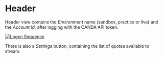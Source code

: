 # Header

Header view contains the *Environment* name (sandbox, practice or live) and the
*Account Id*, after logging with the OANDA API token.

[![Logon Sequence](http://www.websequencediagrams.com/cgi-bin/cdraw?lz=dGl0bGUgVG9rZW4gU2VxdWVuY2UKCmhlYWRlciAtPiB0b2tlbi1kaWFsb2c6AAgGIGJ1dHRvbgpub3RlIG92ZXIAFg9vcGVuIAAsBgoAMwwgLT4gYWNjb3VudHNTZXJ2aWNlOiBlbnZpcm9ubWVudCwAZwYKABUPACsMLWJvdHRvbXNoZWV0OgBECSBsaXN0AC4JABgMAF4VAH0HSWQAVhRzdGFydHN0cmVhbQCBCRQsADMLAIF2CgAoDUFQSSBmb3IgcHJpY2VzIGFuZCBldmVudHMgAFEGCgBYCwCBfhVsaXN0IG9mIHRlbiBpbnN0cnVtZW50cwo&s=napkin)](http://www.websequencediagrams.com/?lz=dGl0bGUgVG9rZW4gU2VxdWVuY2UKCmhlYWRlciAtPiB0b2tlbi1kaWFsb2c6AAgGIGJ1dHRvbgpub3RlIG92ZXIAFg9vcGVuIAAsBgoAMwwgLT4gYWNjb3VudHNTZXJ2aWNlOiBlbnZpcm9ubWVudCwAZwYKABUPACsMLWJvdHRvbXNoZWV0OgBECSBsaXN0AC4JABgMAF4VAH0HSWQAVhRzdGFydHN0cmVhbQCBCRQsADMLAIF2CgAoDUFQSSBmb3IgcHJpY2VzIGFuZCBldmVudHMgAFEGCgBYCwCBfhVsaXN0IG9mIHRlbiBpbnN0cnVtZW50cwo&s=napkin)

There is also a *Settings* button, containing the list of quotes available to stream.
